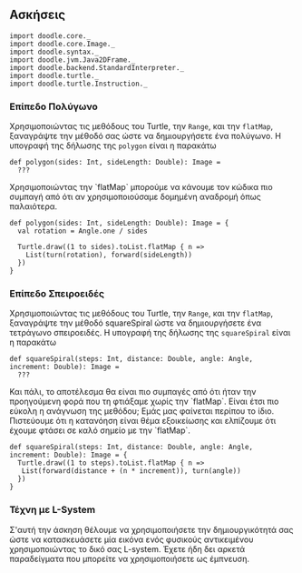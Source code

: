 ## Ασκήσεις

```tut:invisible
import doodle.core._
import doodle.core.Image._
import doodle.syntax._
import doodle.jvm.Java2DFrame._
import doodle.backend.StandardInterpreter._
import doodle.turtle._
import doodle.turtle.Instruction._
```

### Επίπεδο Πολύγωνο

Χρησιμοποιώντας τις μεθόδους του Turtle, την `Range`, και την `flatMap`, ξαναγράψτε την μέθοδό σας ώστε να δημιουργήσετε ένα πολύγωνο. Η υπογραφή της δήλωσης της `polygon` είναι η παρακάτω

```tut:silent:book
def polygon(sides: Int, sideLength: Double): Image = 
  ???
```

<div class="solution">
Χρησιμοποιώντας την `flatMap` μπορούμε να κάνουμε τον κώδικα πιο συμπαγή από ότι αν χρησιμοποιούσαμε δομημένη αναδρομή όπως παλαιότερα.

```tut:silent:book
def polygon(sides: Int, sideLength: Double): Image = {
  val rotation = Angle.one / sides
  
  Turtle.draw((1 to sides).toList.flatMap { n =>
    List(turn(rotation), forward(sideLength))
  })
}
```
</div>


### Επίπεδο Σπειροειδές

Χρησιμοποιώντας τις μεθόδους του Turtle, την `Range`, και την `flatMap`, ξαναγράψτε την μέθοδό squareSpiral ώστε να δημιουργήσετε ένα τετράγωνο σπειροειδές. Η υπογραφή της δήλωσης της `squareSpiral` είναι η παρακάτω

```tut:silent:book
def squareSpiral(steps: Int, distance: Double, angle: Angle, increment: Double): Image =
  ???
```

<div class="solution">
Και πάλι, το αποτέλεσμα θα είναι πιο συμπαγές από ότι ήταν την προηγούμενη φορά που τη φτιάξαμε χωρίς την `flatMap`. Είναι έτσι πιο εύκολη η ανάγνωση της μεθόδου; Εμάς μας φαίνεται περίπου το ίδιο. Πιστεύουμε ότι η κατανόηση είναι θέμα εξοικείωσης και ελπίζουμε ότι έχουμε φτάσει σε καλό σημείο με την `flatMap`.

```tut:silent:book
def squareSpiral(steps: Int, distance: Double, angle: Angle, increment: Double): Image = {
  Turtle.draw((1 to steps).toList.flatMap { n =>
   List(forward(distance + (n * increment)), turn(angle)) 
  })
}
```
</div>


### Τέχνη με L-System

Σ'αυτή την άσκηση θέλουμε να χρησιμοποιήσετε την δημιουργικότητά σας ώστε να κατασκευάσετε μία εικόνα ενός φυσικούς αντικειμένου χρησιμοποιώντας το δικό σας L-system. Έχετε ήδη δει αρκετά παραδείγματα που μπορείτε να χρησιμοποιήσετε ως έμπνευση.
